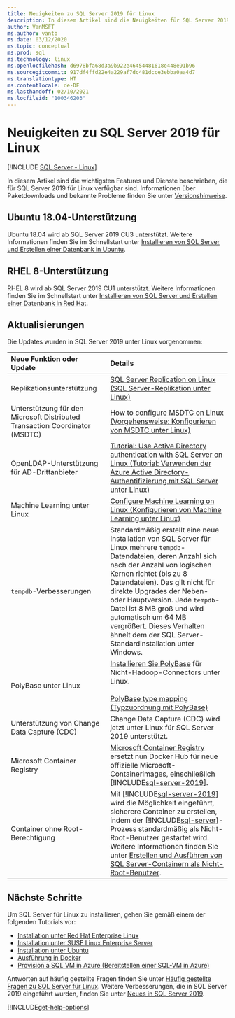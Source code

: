 ```yaml
---
title: Neuigkeiten zu SQL Server 2019 für Linux
description: In diesem Artikel sind die Neuigkeiten für SQL Server 2019 für Linux zusammengestellt.
author: VanMSFT
ms.author: vanto
ms.date: 03/12/2020
ms.topic: conceptual
ms.prod: sql
ms.technology: linux
ms.openlocfilehash: d6978bfa68d3a9b922e46454481618e448e91b96
ms.sourcegitcommit: 917df4ffd22e4a229af7dc481dcce3ebba0aa4d7
ms.translationtype: HT
ms.contentlocale: de-DE
ms.lasthandoff: 02/10/2021
ms.locfileid: "100346203"
---
```

# <a name="whats-new-for-sql-server-2019-on-linux"></a>Neuigkeiten zu SQL Server 2019 für Linux

[!INCLUDE [SQL Server - Linux](../includes/applies-to-version/sql-linux.md)]

In diesem Artikel sind die wichtigsten Features und Dienste beschrieben, die für SQL Server 2019 für Linux verfügbar sind. Informationen über Paketdownloads und bekannte Probleme finden Sie unter [Versionshinweise](sql-server-linux-release-notes-2019.md).

## <a name="ubuntu-1804-supported"></a>Ubuntu 18.04-Unterstützung

Ubuntu 18.04 wird ab SQL Server 2019 CU3 unterstützt. Weitere Informationen finden Sie im Schnellstart unter [Installieren von SQL Server und Erstellen einer Datenbank in Ubuntu](quickstart-install-connect-ubuntu.md?view=sql-server-linux-ver15&preserve-view=true).

## <a name="rhel-8-supported"></a>RHEL 8-Unterstützung

RHEL 8 wird ab SQL Server 2019 CU1 unterstützt. Weitere Informationen finden Sie im Schnellstart unter [Installieren von SQL Server und Erstellen einer Datenbank in Red Hat](quickstart-install-connect-red-hat.md?view=sql-server-linux-ver15&preserve-view=true).

## <a name="updates"></a>Aktualisierungen

Die Updates wurden in SQL Server 2019 unter Linux vorgenommen:

| Neue Funktion oder Update | Details |
|:-----|:-----|
|Replikationsunterstützung |[SQL Server Replication on Linux (SQL Server-Replikation unter Linux)](sql-server-linux-replication.md)
|Unterstützung für den Microsoft Distributed Transaction Coordinator (MSDTC) |[How to configure MSDTC on Linux (Vorgehensweise: Konfigurieren von MSDTC unter Linux)](sql-server-linux-configure-msdtc.md) |
|OpenLDAP-Unterstützung für AD-Drittanbieter |[Tutorial: Use Active Directory authentication with SQL Server on Linux (Tutorial: Verwenden der Azure Active Directory-Authentifizierung mit SQL Server unter Linux)](sql-server-linux-active-directory-authentication.md) |
|Machine Learning unter Linux |[Configure Machine Learning on Linux (Konfigurieren von Machine Learning unter Linux)](sql-server-linux-setup-machine-learning.md) |
|`tempdb`-Verbesserungen | Standardmäßig erstellt eine neue Installation von SQL Server für Linux mehrere `tempdb`-Datendateien, deren Anzahl sich nach der Anzahl von logischen Kernen richtet (bis zu 8 Datendateien). Das gilt nicht für direkte Upgrades der Neben- oder Hauptversion. Jede `tempdb`-Datei ist 8 MB groß und wird automatisch um 64 MB vergrößert. Dieses Verhalten ähnelt dem der SQL Server-Standardinstallation unter Windows. |
| PolyBase unter Linux | [Installieren Sie PolyBase](../relational-databases/polybase/polybase-linux-setup.md) für Nicht-Hadoop-Connectors unter Linux.<br/><br/>[PolyBase type mapping (Typzuordnung mit PolyBase)](../relational-databases/polybase/polybase-type-mapping.md) |
| Unterstützung von Change Data Capture (CDC) | Change Data Capture (CDC) wird jetzt unter Linux für SQL Server 2019 unterstützt. |
| Microsoft Container Registry | [Microsoft Container Registry](https://azure.microsoft.com/blog/microsoft-syndicates-container-catalog/) ersetzt nun Docker Hub für neue offizielle Microsoft-Containerimages, einschließlich [!INCLUDE[sql-server-2019](../includes/sssql19-md.md)]. |
| Container ohne Root-Berechtigung | Mit [!INCLUDE[sql-server-2019](../includes/sssql19-md.md)] wird die Möglichkeit eingeführt, sicherere Container zu erstellen, indem der [!INCLUDE[sql-server](../includes/ssnoversion-md.md)]-Prozess standardmäßig als Nicht-Root-Benutzer gestartet wird. Weitere Informationen finden Sie unter [Erstellen und Ausführen von SQL Server-Containern als Nicht-Root-Benutzer](./sql-server-linux-docker-container-security.md#buildnonrootcontainer). |

## <a name="next-steps"></a>Nächste Schritte

Um SQL Server für Linux zu installieren, gehen Sie gemäß einem der folgenden Tutorials vor:

- [Installation unter Red Hat Enterprise Linux](quickstart-install-connect-red-hat.md?view=sql-server-linux-ver15&preserve-view=true)
- [Installation unter SUSE Linux Enterprise Server](quickstart-install-connect-suse.md?view=sql-server-linux-ver15&preserve-view=true)
- [Installation unter Ubuntu](quickstart-install-connect-ubuntu.md?view=sql-server-linux-ver15&preserve-view=true)
- [Ausführung in Docker](quickstart-install-connect-docker.md?view=sql-server-linux-ver15&preserve-view=true)
- [Provision a SQL VM in Azure (Bereitstellen einer SQL-VM in Azure)](/azure/virtual-machines/linux/sql/provision-sql-server-linux-virtual-machine?toc=/sql/toc/toc.json)

Antworten auf häufig gestellte Fragen finden Sie unter [Häufig gestellte Fragen zu SQL Server für Linux](sql-server-linux-faq.md). Weitere Verbesserungen, die in SQL Server 2019 eingeführt wurden, finden Sie unter [Neues in SQL Server 2019](../sql-server/what-s-new-in-sql-server-ver15.md?view=sql-server-ver15&preserve-view=true).

[!INCLUDE[get-help-options](../includes/paragraph-content/get-help-options.md)]